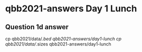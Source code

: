 # qbb2021-answers Day 1 Lunch
## Question 1d answer 
cp qbb2021/data/*.bed qbb2021-answers/day1-lunch
cp qbb2021/data/*.sizes qbb2021-answers/day1-lunch
